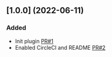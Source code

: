 ## [1.0.0] (2022-06-11)

### Added
- Init plugin [PR#1](https://github.com/thangnc/fastlane-plugin-nexus_raw_upload/pull/1)
- Enabled CircleCI and README [PR#2](https://github.com/thangnc/fastlane-plugin-nexus_raw_upload/pull/2)